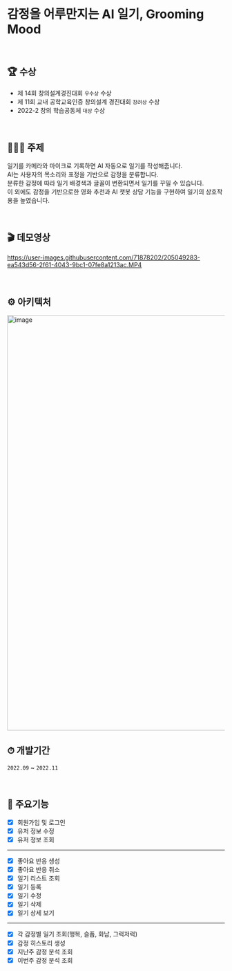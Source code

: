 # 감정을 어루만지는 AI 일기, Grooming Mood

</br>

## 🏆 수상
-  제 14회 창의설계경진대회 `우수상` 수상  
-  제 11회 교내 공학교육인증 창의설계 경진대회 `장려상` 수상 
-  2022-2 창의 학습공동체 `대상` 수상 

</br>

## 👩🏻‍💻 주제

일기를 카메라와 마이크로 기록하면 AI 자동으로 일기를 작성해줍니다.<br>
AI는 사용자의 목소리와 표정을 기반으로 감정을 분류합니다.<br>
분류한 감정에 따라 일기 배경색과 글꼴이 변환되면서 일기를 꾸밀 수 있습니다.<br>
이 외에도 감정을 기반으로한 영화 추천과 AI 챗봇 상담 기능을 구현하여 일기의 상호작용을 높였습니다.<br>

</br>

## 🎬 데모영상

https://user-images.githubusercontent.com/71878202/205049283-ea543d56-2f61-4043-9bc1-07fe8a1213ac.MP4

</br>

## ⚙️ 아키텍처
<img width="960" alt="image" src="https://user-images.githubusercontent.com/71878202/205048191-9e461be6-7649-43a7-82d4-7a7ad364b0e8.png">

</br>


## ⏱ 개발기간
`2022.09` ~ `2022.11`


</br>

## 📌 주요기능
- [x] 회원가입 및 로그인
- [x] 유저 정보 수정
- [x] 유저 정보 조회
---
- [x] 좋아요 반응 생성
- [x] 좋아요 반응 취소
- [x] 일기 리스트 조회
- [x] 일기 등록
- [x] 일기 수정
- [x] 일기 삭제
- [x] 일기 상세 보기
---
- [x] 각 감정별 일기 조회(행복, 슬픔, 화남, 그럭저럭)
- [x] 감정 히스토리 생성
- [x] 지난주 감정 분석 조회
- [x] 이번주 감정 분석 조회

